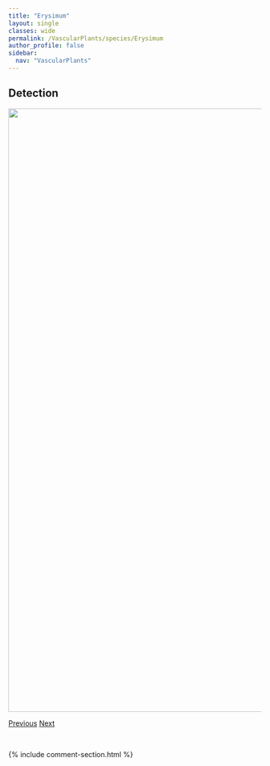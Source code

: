 ```yaml
---
title: "Erysimum"
layout: single
classes: wide
permalink: /VascularPlants/species/Erysimum
author_profile: false
sidebar:
  nav: "VascularPlants"
---
```


<h2>Detection</h2>

<a href="https://drive.google.com/uc?export=view&id=1zM6wUrVMqhBs3E45BYU8Ws0rSWclYjYE">
<img src="https://drive.google.com/uc?export=view&id=1zM6wUrVMqhBs3E45BYU8Ws0rSWclYjYE" height = "1200" width = "800">
</a>


<a href="/DevelopmentWebsite/VascularPlants/species/ErucastrumGallicum" class="pagination--pager" title="Erucastrum gallicum">Previous</a> <a href="/DevelopmentWebsite/VascularPlants/species/ErysimumAsperum" class="pagination--pager" title="Erysimum asperum">Next</a>

<p>&nbsp;</p>

{% include comment-section.html %}
